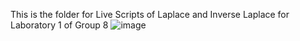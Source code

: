 This is the folder for Live Scripts of Laplace and Inverse Laplace for Laboratory 1 of Group 8
![image](https://github.com/icecreamperson/CSE_Laplace-InverseLaplace_MEXE-3201_Group8_2024/assets/157558526/a335912c-6e26-447a-b69c-93fc246ecd10)
